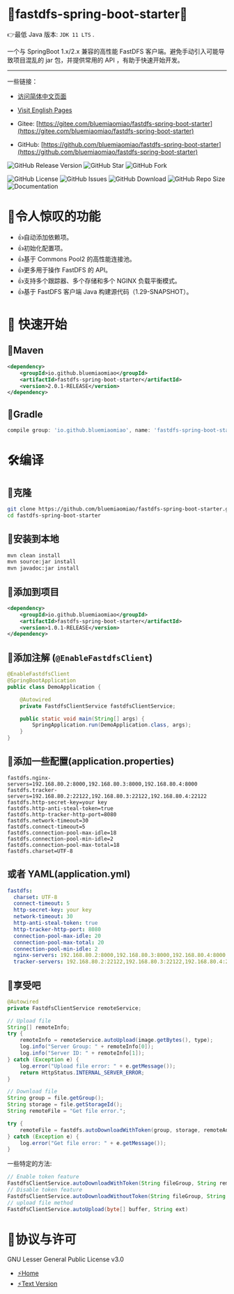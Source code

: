# 💯fastdfs-spring-boot-starter💯

👉最低 Java 版本: ``JDK 11 LTS`` .

一个与 SpringBoot 1.x/2.x 兼容的高性能 FastDFS 客户端。避免手动引入可能导致项目混乱的 jar 包，并提供常用的 API ，有助于快速开始开发。

-----

一些链接：

- [访问简体中文页面](README_zh_CN.md)
- [Visit English Pages](README.md)

- Gitee: [https://gitee.com/bluemiaomiao/fastdfs-spring-boot-starter](https://gitee.com/bluemiaomiao/fastdfs-spring-boot-starter)
- GitHub: [https://github.com/bluemiaomiao/fastdfs-spring-boot-starter](https://github.com/bluemiaomiao/fastdfs-spring-boot-starter)

![GitHub Release Version](https://img.shields.io/github/v/release/bluemiaomiao/fastdfs-spring-boot-starter?display_name=tag)
![GitHub Star](https://img.shields.io/github/stars/bluemiaomiao/fastdfs-spring-boot-starter?label=star)
![GitHub Fork](https://img.shields.io/github/forks/bluemiaomiao/fastdfs-spring-boot-starter?label=fork)

![GitHub License](https://img.shields.io/github/license/bluemiaomiao/fastdfs-spring-boot-starter)
![GitHub Issues](https://img.shields.io/github/issues/bluemiaomiao/fastdfs-spring-boot-starter)
![GitHub Download](https://img.shields.io/github/downloads/bluemiaomiao/fastdfs-spring-boot-starter/total)
![GitHub Repo Size](https://img.shields.io/github/repo-size/bluemiaomiao/fastdfs-spring-boot-starter)
![Documentation](https://img.shields.io/badge/documentation-yes-brightgreen)

# 🥳令人惊叹的功能

- 👍自动添加依赖项。
- 👍初始化配置项。
- 👍基于 Commons Pool2 的高性能连接池。
- 👍更多用于操作 FastDFS 的 API。
- 👍支持多个跟踪器、多个存储和多个 NGINX 负载平衡模式。
- 👍基于 FastDFS 客户端 Java 构建源代码（1.29-SNAPSHOT）。

# 👊 快速开始

## 🍧Maven

```xml
<dependency>
    <groupId>io.github.bluemiaomiao</groupId>
    <artifactId>fastdfs-spring-boot-starter</artifactId>
    <version>2.0.1-RELEASE</version>
</dependency>
```

## 🍧Gradle

```groovy
compile group: 'io.github.bluemiaomiao', name: 'fastdfs-spring-boot-starter', version: '2.0.0-RELEASE'
```

# 🛠️编译

## 🍭克隆

```bash
git clone https://github.com/bluemiaomiao/fastdfs-spring-boot-starter.git
cd fastdfs-spring-boot-starter
```

## 🍭安装到本地

```bash
mvn clean install
mvn source:jar install
mvn javadoc:jar install
```

## 🍭添加到项目

```xml
<dependency>
    <groupId>io.github.bluemiaomiao</groupId>
    <artifactId>fastdfs-spring-boot-starter</artifactId>
    <version>1.0.1-RELEASE</version>
</dependency>
```

## 🍭添加注解 (``@EnableFastdfsClient``)

```java
@EnableFastdfsClient
@SpringBootApplication
public class DemoApplication {

    @Autowired
    private FastdfsClientService fastdfsClientService;

    public static void main(String[] args) {
        SpringApplication.run(DemoApplication.class, args);
    }
}
```
## 🍭添加一些配置(application.properties)

```properties
fastdfs.nginx-servers=192.168.80.2:8000,192.168.80.3:8000,192.168.80.4:8000
fastdfs.tracker-servers=192.168.80.2:22122,192.168.80.3:22122,192.168.80.4:22122
fastdfs.http-secret-key=your key
fastdfs.http-anti-steal-token=true
fastdfs.http-tracker-http-port=8080
fastdfs.network-timeout=30
fastdfs.connect-timeout=5
fastdfs.connection-pool-max-idle=18
fastdfs.connection-pool-min-idle=2
fastdfs.connection-pool-max-total=18
fastdfs.charset=UTF-8
```

## 或者 YAML(application.yml)

```yaml
fastdfs:
  charset: UTF-8
  connect-timeout: 5
  http-secret-key: your key
  network-timeout: 30
  http-anti-steal-token: true
  http-tracker-http-port: 8080
  connection-pool-max-idle: 20
  connection-pool-max-total: 20
  connection-pool-min-idle: 2
  nginx-servers: 192.168.80.2:8000,192.168.80.3:8000,192.168.80.4:8000
  tracker-servers: 192.168.80.2:22122,192.168.80.3:22122,192.168.80.4:22122
```

## 🍭享受吧

```java
@Autowired
private FastdfsClientService remoteService;

// Upload file
String[] remoteInfo;
try {
    remoteInfo = remoteService.autoUpload(image.getBytes(), type);
    log.info("Server Group: " + remoteInfo[0]);
    log.info("Server ID: " + remoteInfo[1]);
} catch (Exception e) {
    log.error("Upload file error: " + e.getMessage());
    return HttpStatus.INTERNAL_SERVER_ERROR;
}

// Download file
String group = file.getGroup();
String storage = file.getStorageId();
String remoteFile = "Get file error.";

try {
    remoteFile = fastdfs.autoDownloadWithToken(group, storage, remoteAddress);
} catch (Exception e) {
    log.error("Get file error: " + e.getMessage());
}
```

一些特定的方法:

```java
// Enable token feature
FastdfsClientService.autoDownloadWithToken(String fileGroup, String remoteFileName, String clientIpAddress)
// Disable token feature
FastdfsClientService.autoDownloadWithoutToken(String fileGroup, String remoteFileName, String clientIpAddress)
// upload file method
FastdfsClientService.autoUpload(byte[] buffer, String ext)
```

# 🌈协议与许可

GNU Lesser General Public License v3.0

- [⚡Home](https://www.gnu.org/licenses/lgpl-3.0.html)
- [⚡Text Version](https://www.gnu.org/licenses/lgpl-3.0.txt)

